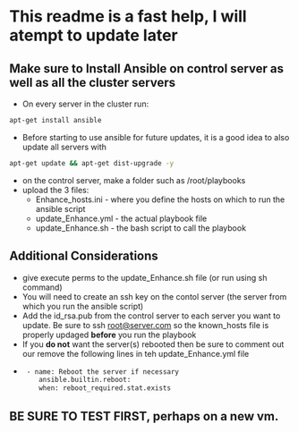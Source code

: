 # This readme is a fast help, I will atempt to update later
## Make sure to Install Ansible on control server as well as all the cluster servers
- On every server in the cluster run:
```bash
apt-get install ansible 
```
- Before starting to use ansible for future updates, it is a good idea to also update all servers with
```bash
apt-get update && apt-get dist-upgrade -y
```
- on the control server, make a folder such as /root/playbooks
- upload the 3 files: 
  - Enhance_hosts.ini - where you define the hosts on which to run the ansible script
  - update_Enhance.yml - the actual playbook file
  - update_Enhance.sh - the bash script to call the playbook
## Additional Considerations
- give execute perms to the update_Enhance.sh file (or run using sh command)
- You will need to create an ssh key on the contol server (the server from which you run the ansible script)
- Add the id_rsa.pub from the control server to each server you want to update. Be sure to ssh root@server.com so the known_hosts file is properly updaged **before** you run the playbook
- If you **do not** want the server(s) rebooted then be sure to comment out our remove the following lines in teh update_Enhance.yml file
- ```bash
   - name: Reboot the server if necessary
      ansible.builtin.reboot:
      when: reboot_required.stat.exists
  ```
## BE SURE TO TEST FIRST, perhaps on a new vm.
